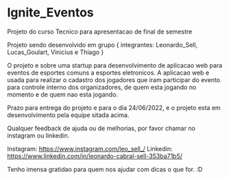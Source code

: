 # Ignite_Eventos
Projeto do curso Tecnico para apresentacao de final de semestre


Projeto sendo desenvolvido em grupo { 
  integrantes: Leonardo_Sell, Lucas_Goulart, Vinicius e Thiago
}

O projeto e sobre uma startup para desenvolvimento de aplicacao web para eventos de esportes comuns a esportes eletronicos.
A aplicacao web e usada para realizar o cadastro dos jogadores que iram participar do evento para controle interno dos organizadores, de quem esta jogando no momento e de quem nao esta jogando.

Prazo para entrega do projeto e para o dia 24/06/2022, e o projeto esta em desenvolvimento pela equipe sitada acima.


Qualquer feedback de ajuda ou de melhorias, por favor chamar no instagram ou linkedin.



Instagram: https://www.instagram.com/leo_sell_/
Linkedin: https://www.linkedin.com/in/leonardo-cabral-sell-353ba71b5/


Tenho imensa gratidao para quem nos ajudar com dicas o que for. :D
